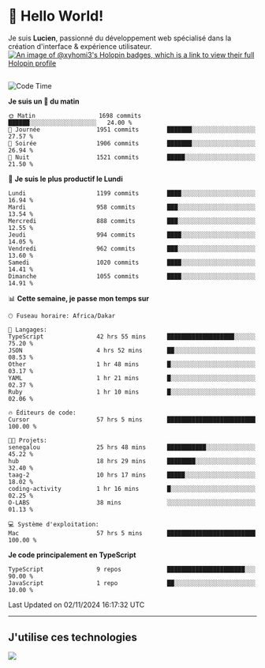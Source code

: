 # 👋 Hello World!

Je suis **Lucien**, passionné du développement web spécialisé dans la création d'interface & expérience utilisateur.
[![An image of @xyhomi3's Holopin badges, which is a link to view their full Holopin profile](https://holopin.me/xyhomi3)](https://holopin.io/@xyhomi3)

##

<!--START_SECTION:waka-->
![Code Time](http://img.shields.io/badge/Code%20Time-2%2C474%20hrs%2052%20mins-blue)

**Je suis un 🐤 du matin** 

```text
🌞 Matin                  1698 commits        ██████░░░░░░░░░░░░░░░░░░░   24.00 % 
🌆 Journée                1951 commits        ███████░░░░░░░░░░░░░░░░░░   27.57 % 
🌃 Soirée                 1906 commits        ███████░░░░░░░░░░░░░░░░░░   26.94 % 
🌙 Nuit                   1521 commits        █████░░░░░░░░░░░░░░░░░░░░   21.50 % 
```
📅 **Je suis le plus productif le Lundi** 

```text
Lundi                    1199 commits        ████░░░░░░░░░░░░░░░░░░░░░   16.94 % 
Mardi                    958 commits         ███░░░░░░░░░░░░░░░░░░░░░░   13.54 % 
Mercredi                 888 commits         ███░░░░░░░░░░░░░░░░░░░░░░   12.55 % 
Jeudi                    994 commits         ████░░░░░░░░░░░░░░░░░░░░░   14.05 % 
Vendredi                 962 commits         ███░░░░░░░░░░░░░░░░░░░░░░   13.60 % 
Samedi                   1020 commits        ████░░░░░░░░░░░░░░░░░░░░░   14.41 % 
Dimanche                 1055 commits        ████░░░░░░░░░░░░░░░░░░░░░   14.91 % 
```


📊 **Cette semaine, je passe mon temps sur** 

```text
🕑︎ Fuseau horaire: Africa/Dakar

💬 Langages: 
TypeScript               42 hrs 55 mins      ███████████████████░░░░░░   75.20 % 
JSON                     4 hrs 52 mins       ██░░░░░░░░░░░░░░░░░░░░░░░   08.53 % 
Other                    1 hr 48 mins        █░░░░░░░░░░░░░░░░░░░░░░░░   03.17 % 
YAML                     1 hr 21 mins        █░░░░░░░░░░░░░░░░░░░░░░░░   02.37 % 
Ruby                     1 hr 10 mins        █░░░░░░░░░░░░░░░░░░░░░░░░   02.06 % 

🔥 Éditeurs de code: 
Cursor                   57 hrs 5 mins       █████████████████████████   100.00 % 

🐱‍💻 Projets: 
senegalou                25 hrs 48 mins      ███████████░░░░░░░░░░░░░░   45.22 % 
hub                      18 hrs 29 mins      ████████░░░░░░░░░░░░░░░░░   32.40 % 
taag-2                   10 hrs 17 mins      █████░░░░░░░░░░░░░░░░░░░░   18.02 % 
coding-activity          1 hr 16 mins        █░░░░░░░░░░░░░░░░░░░░░░░░   02.25 % 
O-LABS                   38 mins             ░░░░░░░░░░░░░░░░░░░░░░░░░   01.13 % 

💻 Système d'exploitation: 
Mac                      57 hrs 5 mins       █████████████████████████   100.00 % 
```

**Je code principalement en TypeScript** 

```text
TypeScript               9 repos             ██████████████████████░░░   90.00 % 
JavaScript               1 repo              ██░░░░░░░░░░░░░░░░░░░░░░░   10.00 % 
```




 Last Updated on 02/11/2024 16:17:32 UTC
<!--END_SECTION:waka-->
---

## J'utilise ces technologies

<p align="left">
  <a href="https://skillicons.dev">
    <img src="https://skillicons.dev/icons?i=ts,js,md,scss,tailwind,react,docker,express,astro,vite,nextjs,vercel,figma,ableton" />
  </a>
</p>

